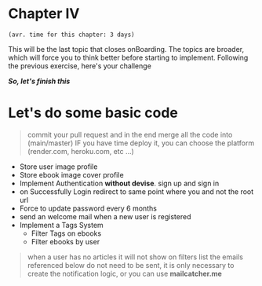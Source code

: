 
# Chapter IV
`(avr. time for this chapter: 3 days)`

This will be the last topic that closes onBoarding.
The topics are broader, which will force you to think better before starting to implement. Following the previous exercise, here's your challenge

***So, let's finish this***

# Let's do some basic code

> commit your pull request and in the end merge all the code into (main/master)
> IF you have time deploy it, you can choose the platform (render.com, heroku.com, etc ...)

- Store user image profile
- Store ebook image cover profile
- Implement Authentication  **without devise**. sign up and sign in
- on Successfully Login redirect to same point where you and not the root url
- Force to update password every 6 months
- send an welcome mail when a new user is registered
- Implement a Tags System
	-	Filter Tags on ebooks 
	-	Filter ebooks by user

> when a user has no articles it will not show on filters list
> the emails referenced below do not need to be sent, it is only necessary to create the notification logic, or you can use **mailcatcher.me**
